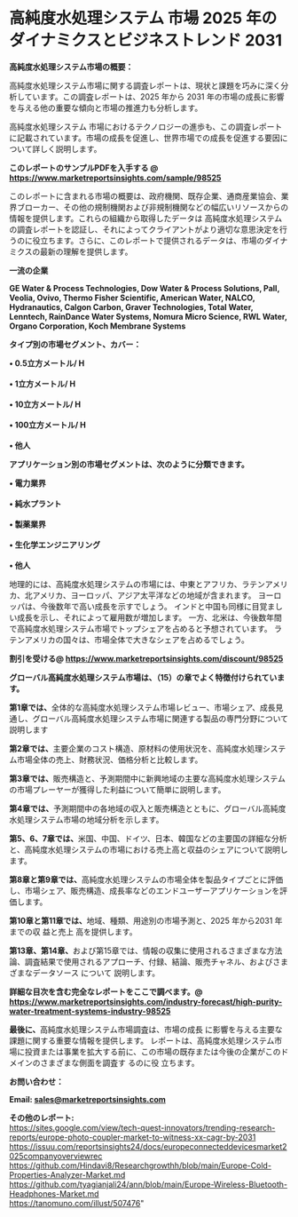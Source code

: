 # 高純度水処理システム 市場 2025 年のダイナミクスとビジネストレンド 2031

<strong><b>高純度水処理システム市場の概要：</b></strong>

高純度水処理システム市場に関する調査レポートは、現状と課題を巧みに深く分析しています。この調査レポートは、2025 年から 2031 年の市場の成長に影響を与える他の重要な傾向と市場の推進力も分析します。

高純度水処理システム 市場におけるテクノロジーの進歩も、この調査レポートに記載されています。市場の成長を促進し、世界市場での成長を促進する要因について詳しく説明します。

<strong>このレポートのサンプルPDFを入手する @ <a href=https://www.marketreportsinsights.com/sample/98525>https://www.marketreportsinsights.com/sample/98525</a></strong>

このレポートに含まれる市場の概要は、政府機関、既存企業、通商産業協会、業界ブローカー、その他の規制機関および非規制機関などの幅広いリソースからの情報を提供します。これらの組織から取得したデータは 高純度水処理システム の調査レポートを認証し、それによってクライアントがより適切な意思決定を行うのに役立ちます。さらに、このレポートで提供されるデータは、市場のダイナミクスの最新の理解を提供します。

<strong>一流の企業</strong>

<strong><b>GE Water & Process Technologies, Dow Water & Process Solutions, Pall, Veolia, Ovivo, Thermo Fisher Scientific, American Water, NALCO, Hydranautics, Calgon Carbon, Graver Technologies, Total Water, Lenntech, RainDance Water Systems, Nomura Micro Science, RWL Water, Organo Corporation, Koch Membrane Systems</b></strong>

<strong><b>タイプ別の市場セグメント、カバー：</b></strong>

<strong>• 0.5立方メートル/ H<br><br>• 1立方メートル/ H<br><br>• 10立方メートル/ H<br><br>• 100立方メートル/ H<br><br>• 他人</strong>

<strong><b>アプリケーション別の市場セグメントは、次のように分類できます。</b></strong>

<strong>• 電力業界<br><br>• 純水プラント<br><br>• 製薬業界<br><br>• 生化学エンジニアリング<br><br>• 他人</strong>

 地理的には、高純度水処理システムの市場には、中東とアフリカ、ラテンアメリカ、北アメリカ、ヨーロッパ、アジア太平洋などの地域が含まれます。 ヨーロッパは、今後数年で高い成長を示すでしょう。 インドと中国も同様に目覚ましい成長を示し、それによって雇用数が増加します。 一方、北米は、今後数年間で高純度水処理システム市場でトップシェアを占めると予想されています。 ラテンアメリカの国々は、市場全体で大きなシェアを占めるでしょう。

<strong>割引を受ける@ <a href=https://www.marketreportsinsights.com/discount/98525>https://www.marketreportsinsights.com/discount/98525</a></strong>

<strong><b>グローバル高純度水処理システム市場は、（15）の章でよく特徴付けられています。</b></strong>

<strong><b>第</b></strong><strong><b>1章では、</b></strong>全体的な高純度水処理システム市場レビュー、市場シェア、成長見通し、グローバル高純度水処理システム市場に関連する製品の専門分野について説明します

<strong><b>第2章では、</b></strong>主要企業のコスト構造、原材料の使用状況を、高純度水処理システム市場全体の売上、財務状況、価格分析と比較します。

<strong><b>第3章では、</b></strong>販売構造と、予測期間中に新興地域の主要な高純度水処理システムの市場プレーヤーが獲得した利益について簡単に説明します。

<strong><b>第4章では、</b></strong>予測期間中の各地域の収入と販売構造とともに、グローバル高純度水処理システム市場の地域分析を示します。

<strong><b>第5、6、7章では、</b></strong>米国、中国、ドイツ、日本、韓国などの主要国の詳細な分析と、高純度水処理システムの市場における売上高と収益のシェアについて説明します。

<strong><b>第8章と第9章では、</b></strong>高純度水処理システムの市場全体を製品タイプごとに評価し、市場シェア、販売構造、成長率などのエンドユーザーアプリケーションを評価します。

<strong><b>第10章と第11章では、</b></strong>地域、種類、用途別の市場予測と、2025 年から2031 年までの収 益と売上 高を提供します。

<strong><b>第13章、第14章、</b></strong>および第15章では、情報の収集に使用されるさまざまな方法論、調査結果で使用されるアプローチ、付録、結論、販売チャネル、およびさまざまなデータソース について 説明します。

<strong>詳細な目次を含む完全なレポートをここで調べます。@ <a href=https://www.marketreportsinsights.com/industry-forecast/high-purity-water-treatment-systems-industry-98525>https://www.marketreportsinsights.com/industry-forecast/high-purity-water-treatment-systems-industry-98525</a></strong>

<strong><b>最後に、</b></strong>高純度水処理システム市場調査は、市場の成長 に影響を</a>与える主要な課題に関する重要な情報を提供します。 レポートは、高純度水処理システム市場に投資または事業を拡大する前に、この市場の既存または今後の企業がこのドメインのさまざまな側面を調査す るのに役 立ちます。

<strong><b>お問い合わせ：</b></strong>

<strong>Email: </strong><a href=mailto:sales@marketreportsinsights.com><strong>sales@marketreportsinsights.com</strong></a>

<strong>その他のレポート:</strong>
<br>
<a href=https://sites.google.com/view/tech-quest-innovators/trending-research-reports/europe-photo-coupler-market-to-witness-xx-cagr-by-2031>https://sites.google.com/view/tech-quest-innovators/trending-research-reports/europe-photo-coupler-market-to-witness-xx-cagr-by-2031</a>
<br>
<a href=https://issuu.com/reportsinsights24/docs/europeconnecteddevicesmarket2025companyoverviewrec>https://issuu.com/reportsinsights24/docs/europeconnecteddevicesmarket2025companyoverviewrec</a>
<br>
<a href=https://github.com/Hindavi8/Researchgrowthh/blob/main/Europe-Cold-Properties-Analyzer-Market.md>https://github.com/Hindavi8/Researchgrowthh/blob/main/Europe-Cold-Properties-Analyzer-Market.md</a>
<br>
<a href=https://github.com/tyagianjali24/ann/blob/main/Europe-Wireless-Bluetooth-Headphones-Market.md>https://github.com/tyagianjali24/ann/blob/main/Europe-Wireless-Bluetooth-Headphones-Market.md</a>
<br>
<a href=https://tanomuno.com/illust/507476>https://tanomuno.com/illust/507476</a>"
